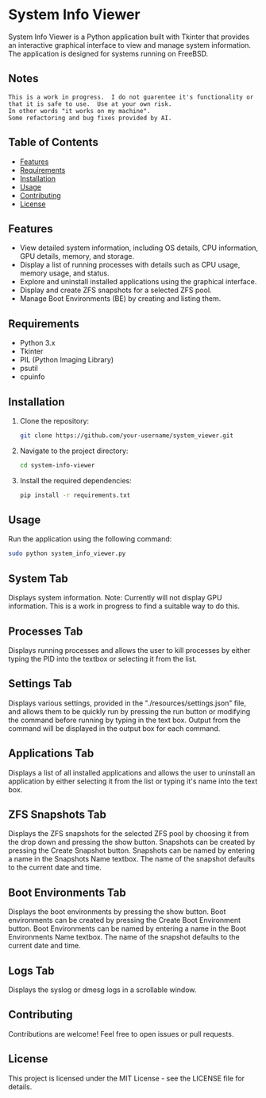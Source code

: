 # System Info Viewer

System Info Viewer is a Python application built with Tkinter that provides an interactive graphical interface to view and manage system information. The application is designed for systems running on FreeBSD.

## Notes
    This is a work in progress.  I do not guarentee it's functionality or that it is safe to use.  Use at your own risk.
    In other words "it works on my machine".
    Some refactoring and bug fixes provided by AI.

## Table of Contents

- [Features](#features)
- [Requirements](#requirements)
- [Installation](#installation)
- [Usage](#usage)
- [Contributing](#contributing)
- [License](#license)

## Features

- View detailed system information, including OS details, CPU information, GPU details, memory, and storage.
- Display a list of running processes with details such as CPU usage, memory usage, and status.
- Explore and uninstall installed applications using the graphical interface.
- Display and create ZFS snapshots for a selected ZFS pool.
- Manage Boot Environments (BE) by creating and listing them.

## Requirements

- Python 3.x
- Tkinter
- PIL (Python Imaging Library)
- psutil
- cpuinfo

## Installation

1. Clone the repository:

    ```bash
    git clone https://github.com/your-username/system_viewer.git
    ```

2. Navigate to the project directory:

    ```bash
    cd system-info-viewer
    ```

3. Install the required dependencies:

    ```bash
    pip install -r requirements.txt
    ```

## Usage

Run the application using the following command:

```bash
sudo python system_info_viewer.py
```

## System Tab
  Displays system information.  Note: Currently will not display GPU information.  This is a work in progress to find a suitable way to do this.

## Processes Tab
  Displays running processes and allows the user to kill processes by either typing the PID into the textbox or selecting it from the list.

## Settings Tab
  Displays various settings, provided in the "./resources/settings.json" file, and allows them to be quickly run by pressing the run button or modifying the command before running by typing in the text box.
  Output from the command will be displayed in the output box for each command.

## Applications Tab
  Displays a list of all installed applications and allows the user to uninstall an application by either selecting it from the list or typing it's name into the text box.

## ZFS Snapshots Tab
  Displays the ZFS snapshots for the selected ZFS pool by choosing it from the drop down and pressing the show button.
  Snapshots can be created by pressing the Create Snapshot button.  Snapshots can be named by entering a name in the Snapshots Name textbox.  The name of the snapshot defaults to the current date and time.

## Boot Environments Tab
  Displays the boot environments by pressing the show button.
  Boot environments can be created by pressing the Create Boot Environment button.  Boot Environments can be named by entering a name in the Boot Environments Name textbox.  The name of the snapshot defaults to the current date and time.

## Logs Tab
  Displays the syslog or dmesg logs in a scrollable window.

## Contributing

Contributions are welcome! Feel free to open issues or pull requests.

## License

This project is licensed under the MIT License - see the LICENSE file for details.
